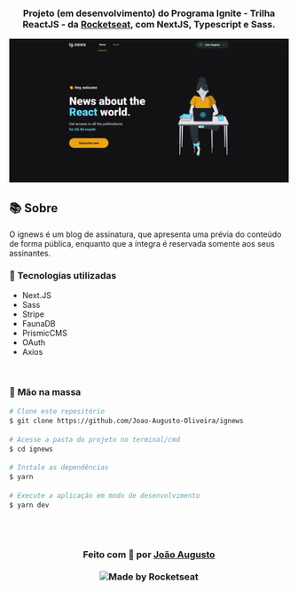 <div align=center>

<h3>

Projeto (em desenvolvimento) do Programa Ignite - Trilha ReactJS - da [Rocketseat], com **NextJS**, **Typescript** e **Sass**.

</h3>

![PRINTS](./layouts/home.png)

</div>

## 📚 **Sobre**

O ignews é um blog de assinatura, que apresenta uma prévia do conteúdo de forma pública, enquanto que a íntegra é reservada somente aos seus assinantes. 
<br>

### 📌  **Tecnologias utilizadas**
- Next.JS
- Sass
- Stripe 
- FaunaDB 
- PrismicCMS 
- OAuth 
- Axios

<br>

### 🚀 **Mão na massa**

```bash
# Clone este repositório
$ git clone https://github.com/Joao-Augusto-Oliveira/ignews

# Acesse a pasta do projeto no terminal/cmd
$ cd ignews

# Instale as dependências
$ yarn

# Execute a aplicação em modo de desenvolvimento
$ yarn dev


```

<br>
<br>

<h3 align="center">
Feito com 💜 por <a href="https://www.linkedin.com/in/joão-augusto-oliveira-dos-santos-9b0693195">João Augusto</a>
<br><br>
 
  <img alt="Made by Rocketseat" src="https://img.shields.io/badge/made%20by-Rocketseat-%237519C1">
</a>
</h3>

<!-- Links -->

[Rocketseat]: https://rocketseat.com.br/




